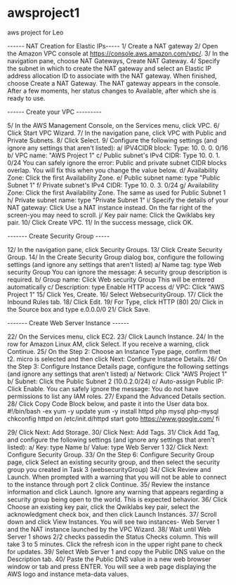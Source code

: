 # awsproject1
aws project for Leo

------ NAT Creation for Elastic IPs-----
1/ Create a NAT gateway
2/ Open the Amazon VPC console at https://console.aws.amazon.com/vpc/.
3/ In the navigation pane, choose NAT Gateways, Create NAT Gateway.
4/ Specify the subnet in which to create the NAT gateway and select an Elastic IP address allocation ID to associate with the NAT gateway. When finished, choose Create a NAT Gateway.
	The NAT gateway appears in the console. After a few moments, her status changes to Available, after which she is ready to use.

------ Create your VPC ---------	

5/ In the AWS Management Console, on the Services menu, click VPC.
6/ Click Start VPC Wizard.
7/ In the navigation pane, click VPC with Public and Private Subnets.
8/ Click Select.
9/ Configure the following settings (and ignore any settings that aren't listed):
	a/ IPV4CIDR block: Type: 10. 0. 0. 0/16
	b/ VPC name: "AWS Project 1"
	c/ Public subnet's IPv4 CIDR: Type 10. 0. 1. 0/24 You can safely ignore the
		error: Public and private subnet CIDR blocks overlap. You will fix this when you
		change the value below.
	d/ Availability Zone: Click the first Availability Zone.
	e/ Public subnet name: type "Public Subnet 1"
	f/ Private subnet's IPv4 CIDR: Type 10. 0. 3. 0/24
	g/ Availability Zone: Click the first Availability Zone. The same as used for Public
		Subnet 1
	h/ Private subnet name: type "Private Subnet 1"
	i/ Specify the details of your NAT gateway: Click Use a NAT instance instead. On
		the far right of the screen-you may need to scroll.
	j/ Key pair name: Click the Qwiklabs key pair.
10/	Click Create VPC.
11/	In the success message, click OK.

------- Create Security Group -----

12/ In the navigation pane, click Security Groups.
13/ Click Create Security Group.
14/ In the Create Security Group dialog box, configure the following settings (and ignore
	any settings that aren't listed)
	a/ Name tag: type Web security Group You can ignore the message: A security
		group description is required.
	b/ Group name: Click Web security Group This will be entered automatically
	c/ Description: type Enable HTTP access
	d/ VPC: Click "AWS Project 1" 
15/ Click Yes, Create.
16/ Select WebsecurityGroup.
17/ Click the Inbound Rules tab.
18/ Click Edit.
19/ For Type, click HTTP (80)
20/ Click in the Source box and type e.0.0.0/0
21/ Click Save.


------- Create Web Server Instance ------

22/ On the Services menu, click EC2.
23/ Click Launch Instance.
24/ In the row for Amazon Linux AM, click Select. If you receive a warning, click
	Continue.
25/ On the Step 2: Choose an Instance Type page, confirm thet t2. micro is selected and
	then click Next: Configure Instance Details.
26/ On the Step 3: Configure Instance Details page, configure the following settings (and
	ignore any settings that aren't listed)
	a/ Network: Click "AWS Project 1"
	b/ Subnet: Click the Public Subnet 2 (10.0.2.0/24)
	c/ Auto-assign Public IP: Click Enable. You can safely ignore the message: You
		do not have permissions to list any IAM roles.
27/ Expand the Advanced Details section.
28/ Click Copy Code Block below, and paste it into the User data box.
		#!/bin/bash -ex
		yum -y update
		yum -y install httpd php mysql php-mysql
		chkconfig httpd on
		/etc/init.d/httpd start
		goto https://www.google.com/
		fi
		
29/ Click Next: Add Storage.
30/ Click Next: Add Tags.
31/ Click Add Tag, and configure the following settings (and ignore any settings that
	aren't listed):
	a/ Key: type Name
	b/ Value: type Web Server 1
32/ Click Next: Configure Security Group.
33/ On the Step 6: Configure Security Group page, click Select an existing security
	group, and then select the security group you created in Task 3 (websecurityGroup)
34/ Click Review and Launch. When prompted with a warning that you will not be able to
	connect to the instance through port 2 click Continue.
35/ Review the instance information and click Launch. Ignore any warning that appears
	regarding a security group being open to the world. This is expected behavior.
36/ Click Choose an existing key pair, click the Qwiklabs key pair, select the
	acknowledgment check box, and then click Launch Instances.
37/ Scroll down and click View Instances. You will see two instances- Web Server 1
	and the NAT instance launched by the VPC Wizard.
38/ Wait until Web Server 1 shows 2/2 checks passedin the Status Checks column. This
	will take 3 to 5 minutes. Click the refresh icon in the upper right pane to check for
	updates.
39/ Select Web Server 1 and copy the Public DNS value on the Description tab.
40/ Paste the Public DNS value in a new web browser window or tab and press ENTER.
	You will see a web page displaying the AWS logo and instance meta-data values.
	
		
